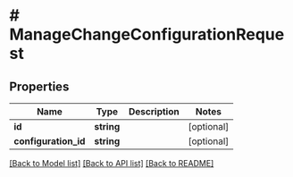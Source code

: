 # # ManageChangeConfigurationRequest

## Properties

Name | Type | Description | Notes
------------ | ------------- | ------------- | -------------
**id** | **string** |  | [optional]
**configuration_id** | **string** |  | [optional]

[[Back to Model list]](../../README.md#models) [[Back to API list]](../../README.md#endpoints) [[Back to README]](../../README.md)
